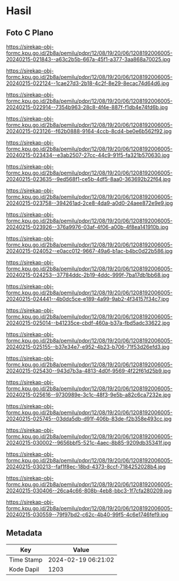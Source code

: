 # Hasil

## Foto C Plano

https://sirekap-obj-formc.kpu.go.id/2b8a/pemilu/pdpr/12/08/19/20/06/1208192006005-20240215-021843--a63c2b5b-667a-45f1-a377-3aa868a70025.jpg

https://sirekap-obj-formc.kpu.go.id/2b8a/pemilu/pdpr/12/08/19/20/06/1208192006005-20240215-022124--1cae27d3-2b18-4c2f-8e29-8ecac74d64d6.jpg

https://sirekap-obj-formc.kpu.go.id/2b8a/pemilu/pdpr/12/08/19/20/06/1208192006005-20240215-022914--7354b963-28c8-4f4e-887f-f1db4e74fd6b.jpg

https://sirekap-obj-formc.kpu.go.id/2b8a/pemilu/pdpr/12/08/19/20/06/1208192006005-20240215-023126--f62b0888-9164-4ccb-8cd4-be0e6b562f92.jpg

https://sirekap-obj-formc.kpu.go.id/2b8a/pemilu/pdpr/12/08/19/20/06/1208192006005-20240215-023434--e3ab2507-27cc-44c9-91f5-fa321b570630.jpg

https://sirekap-obj-formc.kpu.go.id/2b8a/pemilu/pdpr/12/08/19/20/06/1208192006005-20240215-023635--9ed568f1-ce5b-4df5-8aa0-363692b22f64.jpg

https://sirekap-obj-formc.kpu.go.id/2b8a/pemilu/pdpr/12/08/19/20/06/1208192006005-20240215-023758--394261ad-2ce8-4da9-a0d0-24aee872e9e9.jpg

https://sirekap-obj-formc.kpu.go.id/2b8a/pemilu/pdpr/12/08/19/20/06/1208192006005-20240215-023926--376a9976-03af-4f06-a00b-4f8ea141910b.jpg

https://sirekap-obj-formc.kpu.go.id/2b8a/pemilu/pdpr/12/08/19/20/06/1208192006005-20240215-024052--e0acc012-9667-49a6-b1ac-b4bc0d22b586.jpg

https://sirekap-obj-formc.kpu.go.id/2b8a/pemilu/pdpr/12/08/19/20/06/1208192006005-20240215-024253--37784ddc-2b19-4ddc-999f-7ba17db1bb68.jpg

https://sirekap-obj-formc.kpu.go.id/2b8a/pemilu/pdpr/12/08/19/20/06/1208192006005-20240215-024441--4b0dc5ce-e189-4a99-9ab2-4f34157f34c7.jpg

https://sirekap-obj-formc.kpu.go.id/2b8a/pemilu/pdpr/12/08/19/20/06/1208192006005-20240215-025014--b41235ce-cbdf-460a-b37a-fbd5adc33622.jpg

https://sirekap-obj-formc.kpu.go.id/2b8a/pemilu/pdpr/12/08/19/20/06/1208192006005-20240215-025155--b37e34e7-e952-4b23-b706-71f53d26efd3.jpg

https://sirekap-obj-formc.kpu.go.id/2b8a/pemilu/pdpr/12/08/19/20/06/1208192006005-20240215-025430--943d7b3a-4813-4d0f-9569-4f22f61d25b9.jpg

https://sirekap-obj-formc.kpu.go.id/2b8a/pemilu/pdpr/12/08/19/20/06/1208192006005-20240215-025616--9730989e-3c1c-48f3-9e5b-a82c6ca7232e.jpg

https://sirekap-obj-formc.kpu.go.id/2b8a/pemilu/pdpr/12/08/19/20/06/1208192006005-20240215-025745--03dda5db-d91f-406b-83de-f2b358e493cc.jpg

https://sirekap-obj-formc.kpu.go.id/2b8a/pemilu/pdpr/12/08/19/20/06/1208192006005-20240215-030002--9656bbf5-521c-4aec-8b85-9209db35341f.jpg

https://sirekap-obj-formc.kpu.go.id/2b8a/pemilu/pdpr/12/08/19/20/06/1208192006005-20240215-030213--faf1f8ec-18bd-4373-8ccf-7184252028b4.jpg

https://sirekap-obj-formc.kpu.go.id/2b8a/pemilu/pdpr/12/08/19/20/06/1208192006005-20240215-030406--26ca4c66-808b-4eb8-bbc3-1f7cfa280209.jpg

https://sirekap-obj-formc.kpu.go.id/2b8a/pemilu/pdpr/12/08/19/20/06/1208192006005-20240215-030559--79f97bd2-c62c-4b40-99f5-4c6e1746fef9.jpg


## Metadata

| Key        | Value               |
| ---------- | ------------------- |
| Time Stamp | 2024-02-19 06:21:02 |
| Kode Dapil | 1203                |



